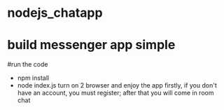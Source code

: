 # nodejs_chatapp
# build messenger app simple
#run the code
- npm install
- node index.js
turn on 2 browser and enjoy the app 
firstly, if you don't have an account, you must register; after that you will come in room chat
